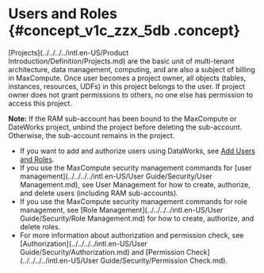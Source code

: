 # Users and Roles {#concept_v1c_zzx_5db .concept}

[Projects](../../../../intl.en-US/Product Introduction/Definition/Projects.md) are the basic unit of multi-tenant architecture, data management, computing, and are also a subject of billing in MaxCompute. Once user becomes a project owner, all objects \(tables, instances, resources, UDFs\) in this project belongs to the user. If project owner does not grant permissions to others, no one else has permission to access this project.

**Note:** If the RAM sub-account has been bound to the MaxCompute or DateWorks project, unbind the project before deleting the sub-account. Otherwise, the sub-account remains in the project.

-   If you want to add and authorize users using DataWorks, see [Add Users and Roles](https://www.alibabacloud.com/help/doc-detail/58185.html).
-   If you use the MaxCompute security management commands for [user management](../../../../intl.en-US/User Guide/Security/User Management.md), see User Management for how to create, authorize, and delete users \(including RAM sub-accounts\).
-   If you use the MaxCompute security management commands for role management, see [Role Management](../../../../intl.en-US/User Guide/Security/Role Management.md) for how to create, authorize, and delete roles.
-   For more information about authorization and permission check, see [Authorization](../../../../intl.en-US/User Guide/Security/Authorization.md) and [Permission Check](../../../../intl.en-US/User Guide/Security/Permission Check.md).

